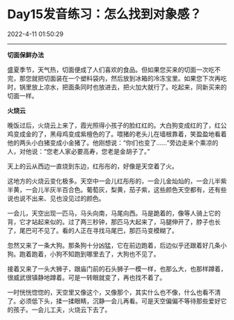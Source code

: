 # Day15发音练习：怎么找到对象感？

2022-4-11 01:50:29

---

<audio src="assets/s2-15-2.mp3"></audio>



**切面保鲜办法**

盛夏季节，天气热，切面便成了人们喜欢的食品。但如果您买来的切面一次吃不完，那您就把切面装在一个塑料袋内，然后放到冰箱的冷冻宝里。如果您下次再吃时，锅里放上凉水，把面条同时也放进去，把火加大就行了。吃起来，同新买来的切面一样。



**火烧云**

晚饭过后，火烧云上来了，霞光照得小孩子的脸红红的。大白狗变成红的了，红公鸡变成金的了，黑母鸡变成紫檀色的了。喂猪的老头儿在墙根靠着，笑盈盈地看着他的两头小白猪变成小金猪了。他刚想说：“你们也变了……“旁边走来个乘凉的人，对他说：“您老人家必要高寿，您老是金胡子了。”

天上的云从西边一直烧到东边，红彤彤的，好像是天空着了火。

这地方的火烧云变化极多。天空中一会儿红彤彤的，一会儿金灿灿的，一会儿半紫半黄，一会儿半灰半百合色。葡萄灰，梨黄，茄子紫，这些颜色天空都有，还有些说也说不出来、见也没见过的颜色。

一会儿，天空出现一匹马，马头向南，马尾向西。马是跪着的，像等人骑上它的背，它才站起来似的。过了两三秒钟，那匹马大起来了，马腿伸开了，脖子也长了，尾巴可不见了。看的人正在寻找马尾巴，那匹马变模糊了。

忽然又来了一条大狗。那条狗十分凶猛，它在前边跑着，后边似乎还跟着好几条小狗。跑着跑着，小狗不知跑到哪里去了，大狗也不见了。

接着又来了一头大狮子，跟庙门前的石头狮子一模一样，也那么大，也那样蹲着，很威武很镇静地蹲着。可是一转眼就变了，再也找不着了。

一时恍恍惚惚的，天空里又像这个，又像那个，其实什么也不像，什么也看不清了。必须低下头，揉一揉眼睛，沉静一会儿再看。可是天空偏偏不等待那些爱好它的孩子。一会儿工夫，火烧云下去了。
